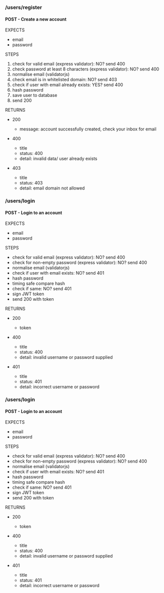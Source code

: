 ### /users/register

#### POST - Create a new account

EXPECTS

- email
- password

STEPS

1. check for valid email (express validator): NO? send 400
2. check password at least 8 characters (express validator): NO? send 400
3. normalise email (validatorjs)
4. check email is in whitelisted domain: NO? send 403
5. check if user with email already exists: YES? send 400
6. hash password
7. save user to database
8. send 200

RETURNS

- 200

  - message: account successfully created, check your inbox for email

- 400

  - title
  - status: 400
  - detail: invalid data/ user already exists

- 403
  - title
  - status: 403
  - detail: email domain not allowed

### /users/login

#### POST - Login to an account

EXPECTS

- email
- password

STEPS

- check for valid email (express validator): NO? send 400
- check for non-empty password (express validator): NO? send 400
- normalise email (validatorjs)
- check if user with email exists: NO? send 401
- hash password
- timing safe compare hash
- check if same: NO? send 401
- sign JWT token
- send 200 with token

RETURNS

- 200

  - token

- 400

  - title
  - status: 400
  - detail: invalid username or password supplied

- 401
  - title
  - status: 401
  - detail: incorrect username or password

### /users/login

#### POST - Login to an account

EXPECTS

- email
- password

STEPS

- check for valid email (express validator): NO? send 400
- check for non-empty password (express validator): NO? send 400
- normalise email (validatorjs)
- check if user with email exists: NO? send 401
- hash password
- timing safe compare hash
- check if same: NO? send 401
- sign JWT token
- send 200 with token

RETURNS

- 200

  - token

- 400

  - title
  - status: 400
  - detail: invalid username or password supplied

- 401
  - title
  - status: 401
  - detail: incorrect username or password
